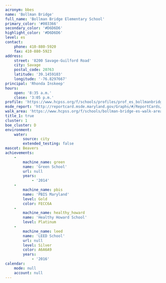 ```yaml
---
acronym: bbes
name: 'Bollman Bridge'
full_name: 'Bollman Bridge Elementary School'
primary_color: '#003366'
secondary_color: '#D6D6D6'
highlight_color: '#D6D6D6'
level: es
contact:
    phone: 410-880-5920
    fax: 410-880-5923
address:
    street: '8200 Savage-Guilford Road'
    city: Savage
    postal_code: 20763
    latitude: '39.1459103'
    longitude: '-76.8297667'
principal: 'Rhonda Inskeep'
hours:
    open: '8:35 a.m.'
    close: '3:05 p.m.'
profile: 'https://www.hcpss.org/f/schools/profiles/prof_es_bollmanbridge.pdf'
msde_report: 'http://reportcard.msde.maryland.gov/Graphs/#/ReportCards/ReportCardSchool/1//1/13/0620/'
walk_area: 'https://www.hcpss.org/f/schools/bollman-bridge-es-walk-area.pdf'
title_1: true
cluster: 1
boe_cluster: D
environment:
    water:
        source: city
        extended_testing: false
mascot: Beavers
achievements:
    -
        machine_name: green
        name: 'Green School'
        url: null
        years:
            - '2014'
    -
        machine_name: pbis
        name: 'PBIS Maryland'
        level: Gold
        color: FECC6A
    -
        machine_name: healthy_howard
        name: 'Healthy Howard School'
        level: Platinum
    -
        machine_name: leed
        name: 'LEED School'
        url: null
        level: Silver
        color: A6A6A9
        years:
            - '2016'
calendar:
    mode: null
    account: null
---
```

